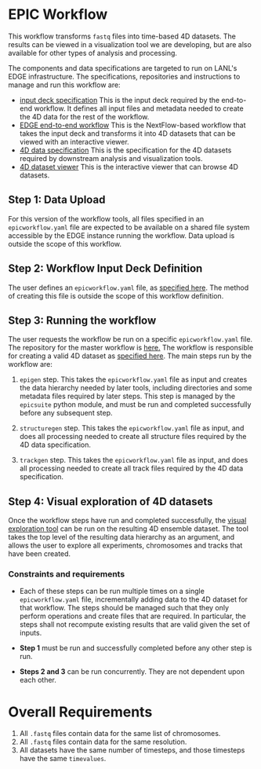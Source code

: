 # EPIC Workflow
<!--
|![screen capture](doc/img/workflow.png)|
| ---- |
|*Diagram of the EPIC workflow*|
-->

This workflow transforms `fastq` files into time-based 4D datasets. The results can be 
viewed in a visualization tool we are developing, but are also available for other types
of analysis and processing.

The components and data specifications are targeted to run on LANL's EDGE infrastructure. 
The specifications, repositories and instructions to manage and run this workflow are:

- [input deck specification](input.md) This is the input deck required by the end-to-end
  workflow. It defines all input files and metadata needed to create the 4D data for
  the rest of the workflow.
- [EDGE end-to-end workflow](https://github.com/epicsuite/workflow/tree/main/nextflow) 
  This is the NextFlow-based workflow that takes the input
  deck and transforms it into 4D datasets that can be viewed with an interactive viewer.
- [4D data specification](https://github.com/epicsuite/episcope/blob/main/spec/1.1.md)
  This is the specification for the 4D datasets required by downstream analysis and 
  visualization tools.
- [4D dataset viewer](https://github.com/epicsuite/episcope) This is the interactive
  viewer that can browse 4D datasets.

## Step 1: Data Upload

For this version of the workflow tools, all files specified in an `epicworkflow.yaml` file
are expected to be available on a shared file system accessible by the EDGE instance
running the workflow. Data upload is outside the scope of this workflow.

## Step 2: Workflow Input Deck Definition

The user defines an `epicworkflow.yaml` file, as [specified here](input.md).
The method of creating this file is outside the scope of this workflow definition.

## Step 3: Running the workflow 

The user requests the workflow be run on a specific `epicworkflow.yaml` file. 
The repository for the master workflow is
[here.](https://github.com/epicsuite/workflow/tree/main/nextflow) 
The workflow is responsible for creating a valid 4D dataset as 
[specified here](https://github.com/epicsuite/episcope/blob/main/spec/1.1.md).
The main steps run by the workflow are:

1. `epigen` step. This takes the `epicworkflow.yaml` file as input and creates the
  data hierarchy needed by later tools, including directories and some metadata
  files required by later steps. This step is managed by the `epicsuite` python 
  module, and must be run and completed successfully before any subsequent step.

2. `structuregen` step. This takes the `epicworkflow.yaml` file as input, and does
  all processing needed to create all structure files required by the 4D data
  specification. 

3. `trackgen` step. This takes the `epicworkflow.yaml` file as input, and does
  all processing needed to create all track files required by the 4D data
  specification. 

## Step 4: Visual exploration of 4D datasets 

Once the workflow steps have run and completed successfully, the 
[visual exploration tool](https://github.com/epicsuite/episcope) 
can be run on the resulting 4D ensemble dataset.
The tool takes the top level of the resulting data hierarchy as an argument,
and allows the user to explore all experiments, chromosomes and tracks that
have been created.

### Constraints and requirements
- Each of these steps can be run multiple times on a single `epicworkflow.yaml`
  file, incrementally adding data to the 4D dataset for that workflow. The steps
  should be managed such that they only perform operations and create files that
  are required. In particular, the steps shall not recompute existing results
  that are valid given the set of inputs.

- **Step 1** must be run and successfully completed before any other step is run.

- **Steps 2 and 3** can be run concurrently. They are not dependent upon each other.

# Overall Requirements

1. All `.fastq` files contain data for the same list of chromosomes.
2. All `.fastq` files contain data for the same resolution. 
3. All datasets have the same number of timesteps, and those timesteps have the
   same `timevalues`.

